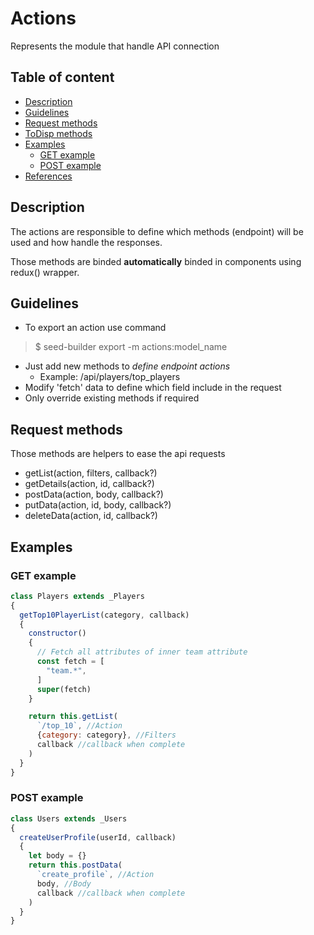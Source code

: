# Actions

Represents the module that handle API connection

## Table of content

-  [Description](#description)
-  [Guidelines](#guidelines)
-  [Request methods](#request-methods)
-  [ToDisp methods](#todisp-methods)
-  [Examples](#example)
    -  [GET example](#get-example)
    -  [POST example](#post-example)
-  [References](#references)

## Description

The actions are responsible to define which methods (endpoint) will be used and how handle the responses.

Those methods are binded **automatically** binded in components using redux() wrapper.

## Guidelines

-  To export an action use command
  > $ seed-builder export -m actions:model_name
-  Just add new methods to *define endpoint actions*
    - Example: /api/players/top_players
-  Modify 'fetch' data to define which field include in the request
-  Only override existing methods if required

## Request methods

Those methods are helpers to ease the api requests
-  getList(action, filters, callback?)
-  getDetails(action, id, callback?)
-  postData(action, body, callback?)
-  putData(action, id, body, callback?)
-  deleteData(action, id, callback?)

## Examples

### GET example

```javascript
class Players extends _Players
{
  getTop10PlayerList(category, callback)
  {
    constructor()
    {
      // Fetch all attributes of inner team attribute
      const fetch = [
        "team.*",
      ]
      super(fetch)
    }

    return this.getList(
      `/top_10`, //Action
      {category: category}, //Filters
      callback //callback when complete
    )
  }
}
```

### POST example

```javascript
class Users extends _Users
{
  createUserProfile(userId, callback)
  {
    let body = {}
    return this.postData(
      `create_profile`, //Action
      body, //Body
      callback //callback when complete
    )
  }
}
```

